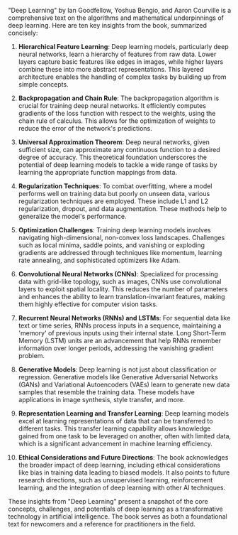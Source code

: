 "Deep Learning" by Ian Goodfellow, Yoshua Bengio, and Aaron Courville is a comprehensive text on the algorithms and mathematical underpinnings of deep learning. Here are ten key insights from the book, summarized concisely:

1. **Hierarchical Feature Learning**: Deep learning models, particularly deep neural networks, learn a hierarchy of features from raw data. Lower layers capture basic features like edges in images, while higher layers combine these into more abstract representations. This layered architecture enables the handling of complex tasks by building up from simple concepts.

2. **Backpropagation and Chain Rule**: The backpropagation algorithm is crucial for training deep neural networks. It efficiently computes gradients of the loss function with respect to the weights, using the chain rule of calculus. This allows for the optimization of weights to reduce the error of the network's predictions.

3. **Universal Approximation Theorem**: Deep neural networks, given sufficient size, can approximate any continuous function to a desired degree of accuracy. This theoretical foundation underscores the potential of deep learning models to tackle a wide range of tasks by learning the appropriate function mappings from data.

4. **Regularization Techniques**: To combat overfitting, where a model performs well on training data but poorly on unseen data, various regularization techniques are employed. These include L1 and L2 regularization, dropout, and data augmentation. These methods help to generalize the model's performance.

5. **Optimization Challenges**: Training deep learning models involves navigating high-dimensional, non-convex loss landscapes. Challenges such as local minima, saddle points, and vanishing or exploding gradients are addressed through techniques like momentum, learning rate annealing, and sophisticated optimizers like Adam.

6. **Convolutional Neural Networks (CNNs)**: Specialized for processing data with grid-like topology, such as images, CNNs use convolutional layers to exploit spatial locality. This reduces the number of parameters and enhances the ability to learn translation-invariant features, making them highly effective for computer vision tasks.

7. **Recurrent Neural Networks (RNNs) and LSTMs**: For sequential data like text or time series, RNNs process inputs in a sequence, maintaining a 'memory' of previous inputs using their internal state. Long Short-Term Memory (LSTM) units are an advancement that help RNNs remember information over longer periods, addressing the vanishing gradient problem.

8. **Generative Models**: Deep learning is not just about classification or regression. Generative models like Generative Adversarial Networks (GANs) and Variational Autoencoders (VAEs) learn to generate new data samples that resemble the training data. These models have applications in image synthesis, style transfer, and more.

9. **Representation Learning and Transfer Learning**: Deep learning models excel at learning representations of data that can be transferred to different tasks. This transfer learning capability allows knowledge gained from one task to be leveraged on another, often with limited data, which is a significant advancement in machine learning efficiency.

10. **Ethical Considerations and Future Directions**: The book acknowledges the broader impact of deep learning, including ethical considerations like bias in training data leading to biased models. It also points to future research directions, such as unsupervised learning, reinforcement learning, and the integration of deep learning with other AI techniques.

These insights from "Deep Learning" present a snapshot of the core concepts, challenges, and potentials of deep learning as a transformative technology in artificial intelligence. The book serves as both a foundational text for newcomers and a reference for practitioners in the field.
